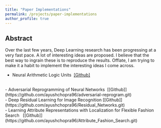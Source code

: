 ```yaml
---
title: "Paper Implementations"
permalink: /projects/paper-implementations
author_profile: true
---
```


## Abstract
Over the last few years, Deep Learning research has been progressing at a very fast pace. A lot of interesting ideas are proposed.
I believe that the best way to ingrain these is to reproduce the results.
Offlate, I am trying to make it a habit to implement the interesting ideas I come across.

- Neural Arithmetic Logic Units &nbsp;[[Github]](https://github.com/ayushchopra96/NALU-tf.git)
<br>
- Adversarial Reprogramming of Neural Networks &nbsp;[[Github]](https://github.com/ayushchopra96/adversarial-reprogram.git)
<br>
- Deep Residual Learning for Image Recognition&nbsp;[[Github]](https://github.com/ayushchopra96/Residual_Networks.git)
<br>
- Learning Attribute Representations with Localization for Flexible Fashion Search &nbsp; [[Github]](https://github.com/ayushchopra96/Attribute_Fashion_Search.git)
